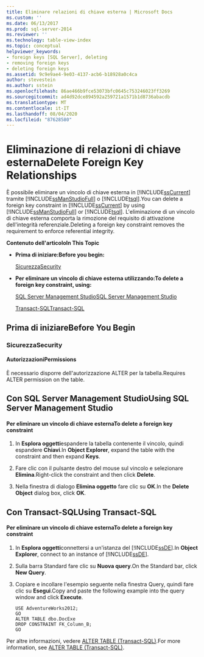 ```yaml
---
title: Eliminare relazioni di chiave esterna | Microsoft Docs
ms.custom: ''
ms.date: 06/13/2017
ms.prod: sql-server-2014
ms.reviewer: ''
ms.technology: table-view-index
ms.topic: conceptual
helpviewer_keywords:
- foreign keys [SQL Server], deleting
- removing foreign keys
- deleting foreign keys
ms.assetid: 9c9e9ae4-9e03-4137-acb6-b18928a0c4ca
author: stevestein
ms.author: sstein
ms.openlocfilehash: 86ae466b9fce53073bfc0645c753246023ff3269
ms.sourcegitcommit: ad4d92dce894592a259721a1571b1d8736abacdb
ms.translationtype: MT
ms.contentlocale: it-IT
ms.lasthandoff: 08/04/2020
ms.locfileid: "87628580"
---
```

# <a name="delete-foreign-key-relationships"></a><span data-ttu-id="f0fd4-102">Eliminazione di relazioni di chiave esterna</span><span class="sxs-lookup"><span data-stu-id="f0fd4-102">Delete Foreign Key Relationships</span></span>
  <span data-ttu-id="f0fd4-103">È possibile eliminare un vincolo di chiave esterna in [!INCLUDE[ssCurrent](../../includes/sscurrent-md.md)] tramite [!INCLUDE[ssManStudioFull](../../includes/ssmanstudiofull-md.md)] o [!INCLUDE[tsql](../../includes/tsql-md.md)].</span><span class="sxs-lookup"><span data-stu-id="f0fd4-103">You can delete a foreign key constraint in [!INCLUDE[ssCurrent](../../includes/sscurrent-md.md)] by using [!INCLUDE[ssManStudioFull](../../includes/ssmanstudiofull-md.md)] or [!INCLUDE[tsql](../../includes/tsql-md.md)].</span></span> <span data-ttu-id="f0fd4-104">L'eliminazione di un vincolo di chiave esterna comporta la rimozione del requisito di attivazione dell'integrità referenziale.</span><span class="sxs-lookup"><span data-stu-id="f0fd4-104">Deleting a foreign key constraint removes the requirement to enforce referential integrity.</span></span>  
  
 <span data-ttu-id="f0fd4-105">**Contenuto dell'articolo**</span><span class="sxs-lookup"><span data-stu-id="f0fd4-105">**In This Topic**</span></span>  
  
-   <span data-ttu-id="f0fd4-106">**Prima di iniziare:**</span><span class="sxs-lookup"><span data-stu-id="f0fd4-106">**Before you begin:**</span></span>  
  
     [<span data-ttu-id="f0fd4-107">Sicurezza</span><span class="sxs-lookup"><span data-stu-id="f0fd4-107">Security</span></span>](#Security)  
  
-   <span data-ttu-id="f0fd4-108">**Per eliminare un vincolo di chiave esterna utilizzando:**</span><span class="sxs-lookup"><span data-stu-id="f0fd4-108">**To delete a foreign key constraint, using:**</span></span>  
  
     [<span data-ttu-id="f0fd4-109">SQL Server Management Studio</span><span class="sxs-lookup"><span data-stu-id="f0fd4-109">SQL Server Management Studio</span></span>](#SSMSProcedure)  
  
     [<span data-ttu-id="f0fd4-110">Transact-SQL</span><span class="sxs-lookup"><span data-stu-id="f0fd4-110">Transact-SQL</span></span>](#TsqlProcedure)  
  
##  <a name="before-you-begin"></a><a name="BeforeYouBegin"></a> <span data-ttu-id="f0fd4-111">Prima di iniziare</span><span class="sxs-lookup"><span data-stu-id="f0fd4-111">Before You Begin</span></span>  
  
###  <a name="security"></a><a name="Security"></a> <span data-ttu-id="f0fd4-112">Sicurezza</span><span class="sxs-lookup"><span data-stu-id="f0fd4-112">Security</span></span>  
  
####  <a name="permissions"></a><a name="Permissions"></a> <span data-ttu-id="f0fd4-113">Autorizzazioni</span><span class="sxs-lookup"><span data-stu-id="f0fd4-113">Permissions</span></span>  
 <span data-ttu-id="f0fd4-114">È necessario disporre dell'autorizzazione ALTER per la tabella.</span><span class="sxs-lookup"><span data-stu-id="f0fd4-114">Requires ALTER permission on the table.</span></span>  
  
##  <a name="using-sql-server-management-studio"></a><a name="SSMSProcedure"></a> <span data-ttu-id="f0fd4-115">Con SQL Server Management Studio</span><span class="sxs-lookup"><span data-stu-id="f0fd4-115">Using SQL Server Management Studio</span></span>  
  
#### <a name="to-delete-a-foreign-key-constraint"></a><span data-ttu-id="f0fd4-116">Per eliminare un vincolo di chiave esterna</span><span class="sxs-lookup"><span data-stu-id="f0fd4-116">To delete a foreign key constraint</span></span>  
  
1.  <span data-ttu-id="f0fd4-117">In **Esplora oggetti**espandere la tabella contenente il vincolo, quindi espandere **Chiavi**.</span><span class="sxs-lookup"><span data-stu-id="f0fd4-117">In **Object Explorer**, expand the table with the constraint and then expand **Keys**.</span></span>  
  
2.  <span data-ttu-id="f0fd4-118">Fare clic con il pulsante destro del mouse sul vincolo e selezionare **Elimina**.</span><span class="sxs-lookup"><span data-stu-id="f0fd4-118">Right-click the constraint and then click **Delete**.</span></span>  
  
3.  <span data-ttu-id="f0fd4-119">Nella finestra di dialogo **Elimina oggetto** fare clic su **OK**.</span><span class="sxs-lookup"><span data-stu-id="f0fd4-119">In the **Delete Object** dialog box, click **OK**.</span></span>  
  
##  <a name="using-transact-sql"></a><a name="TsqlProcedure"></a> <span data-ttu-id="f0fd4-120">Con Transact-SQL</span><span class="sxs-lookup"><span data-stu-id="f0fd4-120">Using Transact-SQL</span></span>  
  
#### <a name="to-delete-a-foreign-key-constraint"></a><span data-ttu-id="f0fd4-121">Per eliminare un vincolo di chiave esterna</span><span class="sxs-lookup"><span data-stu-id="f0fd4-121">To delete a foreign key constraint</span></span>  
  
1.  <span data-ttu-id="f0fd4-122">In **Esplora oggetti**connettersi a un'istanza del [!INCLUDE[ssDE](../../includes/ssde-md.md)].</span><span class="sxs-lookup"><span data-stu-id="f0fd4-122">In **Object Explorer**, connect to an instance of [!INCLUDE[ssDE](../../includes/ssde-md.md)].</span></span>  
  
2.  <span data-ttu-id="f0fd4-123">Sulla barra Standard fare clic su **Nuova query**.</span><span class="sxs-lookup"><span data-stu-id="f0fd4-123">On the Standard bar, click **New Query**.</span></span>  
  
3.  <span data-ttu-id="f0fd4-124">Copiare e incollare l'esempio seguente nella finestra Query, quindi fare clic su **Esegui**.</span><span class="sxs-lookup"><span data-stu-id="f0fd4-124">Copy and paste the following example into the query window and click **Execute**.</span></span>  
  
    ```  
    USE AdventureWorks2012;  
    GO  
    ALTER TABLE dbo.DocExe   
    DROP CONSTRAINT FK_Column_B;   
    GO  
    ```  
  
 <span data-ttu-id="f0fd4-125">Per altre informazioni, vedere [ALTER TABLE &#40;Transact-SQL&#41;](/sql/t-sql/statements/alter-table-transact-sql).</span><span class="sxs-lookup"><span data-stu-id="f0fd4-125">For more information, see [ALTER TABLE &#40;Transact-SQL&#41;](/sql/t-sql/statements/alter-table-transact-sql).</span></span>  
  
  
